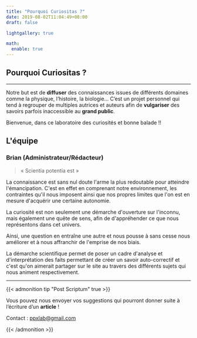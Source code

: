 ```yaml
---
title: "Pourquoi Curiositas ?"
date: 2019-08-02T11:04:49+08:00
draft: false

lightgallery: true

math:
  enable: true
---
```


## Pourquoi Curiositas ?
---

Notre but est de **diffuser** des connaissances issues de différents domaines comme la physique, l’histoire, la biologie… 
C’est un projet personnel qui tend à regrouper de multiples autrices et auteurs afin de **vulgariser** des savoirs parfois inaccessible au **grand public**. 

Bienvenue, dans ce laboratoire des curiosités et bonne balade !!



## L'équipe

### Brian (Administrateur/Rédacteur)


> « Scientia potentia est » 


La connaissance est sans nul doute l'arme la plus redoutable pour atteindre l'émancipation. C'est en effet en comprenant notre environnement, les contraintes qu'il nous imposent ainsi que nos propres limites que l'on est en mesure d'acquérir une certaine autonomie.


La curiosité est non seulement une démarche d'ouverture sur l'inconnu, mais également une quête de sens, afin de d'appréhender ce que nous représentons dans cet univers.

Ainsi, une question en entraîne une autre et nous pousse à sans cesse nous améliorer et à nous affranchir de l'emprise de nos biais.


La démarche scientifique permet de poser un cadre d'analyse et d'interprétation des faits permettant de créer un savoir auto-correctif et c'est qu'on aimerait partager sur le site au travers des différents sujets qui nous animent respectivement.

---

{{< admonition tip "Post Scriptum" true >}}

Vous pouvez nous envoyer vos suggestions qui pourront donner suite à l’écriture d’un **article** !

Contact : ppxlab@gmail.com


{{< /admonition >}}